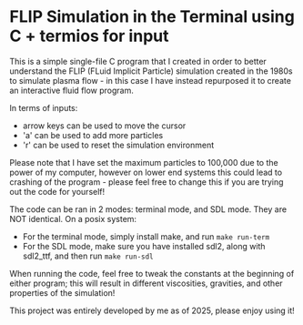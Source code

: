 # FLIP Simulation in the Terminal using C + termios for input

This is a simple single-file C program that I created in order to better understand the FLIP (FLuid Implicit Particle) simulation created in the 1980s to simulate plasma flow - in this case I have instead repurposed it to create an interactive fluid flow program.

In terms of inputs:
- arrow keys can be used to move the cursor
- 'a' can be used to add more particles
- 'r' can be used to reset the simulation environment

Please note that I have set the maximum particles to 100,000 due to the power of my computer, however on lower end systems this could lead to crashing of the program - please feel free to change this if you are trying out the code for yourself!

The code can be ran in 2 modes: terminal mode, and SDL mode. They are NOT identical. On a posix system:
- For the terminal mode, simply install make, and run ```make run-term```
- For the SDL mode, make sure you have installed sdl2, along with sdl2_ttf, and then run ```make run-sdl```

When running the code, feel free to tweak the constants at the beginning of either program; this will result in different viscosities, gravities, and other properties of the simulation!

This project was entirely developed by me as of 2025, please enjoy using it!
